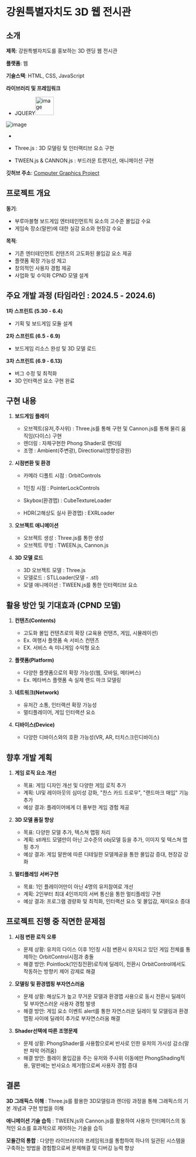 # 강원특별자치도 3D 웹 전시관

## 소개

**제목**: 강원특별자치도를 홍보하는 3D 랜딩 웹 전시관

**플랫폼**: 웹

**기술스택**: HTML, CSS, JavaScript

**라이브러리 및 프레임워크**
  - JQUERY<img width="50" alt="image" src="https://github.com/user-attachments/assets/b8682999-4196-445e-bc00-58328165aef8">

![image](https://github.com/user-attachments/assets/59c25983-0e15-4685-852c-356ec5877b9a)

  - 

  - Three.js : 3D 모델링 및 인터랙티브 요소 구현
  - TWEEN.js & CANNON.js : 부드러운 트랜지션, 애니메이션 구현

**깃허브 주소**: [Computer Graphics Project](https://github.com/Sean-Kim831/2024_Graphics_Project)

## 프로젝트 개요

**동기**: 
- 부루마블형 보드게임 엔터테인먼트적 요소의 고수준 몰입감 수요
- 게임속 장소(말판)에 대한 실감 요소와 현장감 수요

**목적**:  
- 기존 엔터테인먼트 컨텐츠의 고도화된 몰입감 요소 제공
- 플랫폼 확장 가능성 제고
- 창의적인 사용자 경험 제공
- 사업화 및 수익화 CPND 모델 설계

## 주요 개발 과정 (타임라인 : 2024.5 - 2024.6)

**1차 스프린트 (5.30 - 6.4)**  
   - 기획 및 보드게임 모듈 설계

**2차 스프린트 (6.5 - 6.9)**  
   - 보드게임 리소스 완성 및 3D 모델 로드

**3차 스프린트 (6.9 - 6.13)**  
   - 버그 수정 및 최적화
   - 3D 인터랙션 요소 구현 완료

## 구현 내용

1. **보드게임 플레이**  
   - 오브젝트(유저,주사위) : Three.js를 통해 구현 및 Cannon.js를 통해 물리 움직임(다이스) 구현
   - 렌더링 : 자체구현한 Phong Shader로 렌더링
   - 조명 : Ambient(주변광), Directional(방향성광원)

2. **시점변환 및 환경**  
   - 카메라 디폴트 시점 : OrbitControls
   - 1인칭 시점 : PointerLockControls
  
   - Skybox(환경맵) : CubeTextureLoader
   - HDR(고해상도 실사 환경맵) : EXRLoader

3. **오브젝트 애니메이션**  
   - 오브젝트 생성 : Three.js를 통한 생성
   - 오브젝트 무빙 : TWEEN.js, Cannon.js

4. **3D 모델 로드**  
   - 3D 오브젝트 모델 : Three.js
   - 모델로드 : STLLoader(모델 - .stl)
   - 모델 애니메이션 : TWEEN.js를 통한 인터랙티브 요소



## 활용 방안 및 기대효과 (CPND 모델)

1. **컨텐츠(Contents)**  
   - 고도화 몰입 컨텐츠로의 확장 (교육용 컨탠츠, 게임, 시뮬레이션)
   - Ex. 여행사 플랫폼 속 서비스 컨텐츠
   - EX. 서비스 속 미니게임 수익형 요소
   
2. **플랫폼(Platform)**  
   - 다양한 플랫폼으로의 확장 가능성(웹, 모바일, 메타버스)
   - Ex. 메타버스 플랫폼 속 실제 랜드 마크 모델링

3. **네트워크(Network)**  
   - 유저간 소통, 인터랙션 확장 가능성
   - 멀티플레이어, 게임 인터랙션 요소

4. **디바이스(Device)**  
   - 다양한 디바이스와의 호환 가능성(VR, AR, 터치스크린디바이스)
  
## 향후 개발 계획

1. **게임 로직 요소 개선**  
   - 목표: 게임 디자인 개선 및 다양한 게임 로직 추가
   - 계획: UI및 레이아웃의 심미성 강화, "찬스 카드 드로우", "랜드마크 매입" 기능 추가 
   - 예상 결과: 플레이어에게 더 풍부한 게임 경험 제공

2. **3D 모델 품질 향상**  
   - 목표: 다양한 모델 추가, 텍스쳐 맵핑 처리
   - 계획: stl캐드 모델만이 아닌 고수준의 obj모델 등을 추가, 이미지 및 텍스쳐 맵핑 추가
   - 예상 결과: 게임 말판에 따른 디테일한 모델제공을 통한 몰입감 증대, 현장감 강화

3. **멀티플레잉 서버구현**  
   - 목표: 1인 플레이어만이 아닌 4명의 유저참여로 개선
   - 계획: 2인부터 최대 4인까지의 서버 통신을 통한 멀티플레잉 구현
   - 예상 결과: 프로그램 경량화 및 최적화, 인터랙션 요소 및 몰입감, 재미요소 증대

## 프로젝트 진행 중 직면한 문제점

1. **시점 변환 로직 오류**  
   - 문제 상황: 유저의 다이스 이후 1인칭 시점 변환시 유지되고 있던 게임 전체를 통제하는 OrbitControl시점과 충돌
   - 해결 방안: Pointlock(1인칭전환)로직에 딜레이, 전환시 OrbitControl에서도 작동하는 방향키 제어 강제로 해결

2. **모델링 및 환경맵핑 부자연스러움**  
   - 문제 상황: 해상도가 높고 무거운 모델과 환경맵 사용으로 동시 전환시 딜레이 및 부자연스러운 사용자 경험 발생
   - 해결 방안: 게임 요소 이벤트 alert를 통한 자연스러운 딜레이 및 모델링과 환경맵핑 사이에 딜레이 추가로 부자연스러움 해결

3. **Shader선택에 따른 조명문제**  
   - 문제 상황: PhongShader를 사용함으로써 반사로 인한 유저의 가시성 감소(말판 파악 어려움)
   - 해결 방안: 플레이 몰입감을 주는 유저와 주사위 이동에만 PhongShading적용, 말판에는 반사요소 제거함으로써 사용자 경험 증대

## 결론

**3D 그래픽스 이해** :
Three.js를 활용한 3D모델링과 렌더링 과정을 통해 그래픽스의 기본 개념과 구현 방법을 이해

**애니메이션 기술 습득** : 
TWEEN.js와 Cannon.js를 활용하여 사용자 인터페이스의 동적인 요소를 효과적으로 제어하는 기술을 습득

**모듈간의 통합** : 
다양한 라이브러리와 프레임워크를 통합하여 하나의 일관된 시스템을 구축하는 방법을 경험함으로써 문제해결 및 디버깅 능력 향상 


